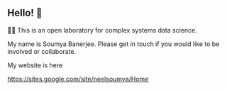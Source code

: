 ## Hello! 👋


🙋‍♀️ This is an open laboratory for complex systems data science.

My name is Soumya Banerjee. Please get in touch if you would like to be involved or collaborate.

My website is here

https://sites.google.com/site/neelsoumya/Home


<!--

**Here are some ideas to get you started:**

🙋‍♀️ A short introduction - what is your organization all about?
🌈 Contribution guidelines - how can the community get involved?
👩‍💻 Useful resources - where can the community find your docs? Is there anything else the community should know?
🍿 Fun facts - what does your team eat for breakfast?
🧙 Remember, you can do mighty things with the power of [Markdown](https://docs.github.com/github/writing-on-github/getting-started-with-writing-and-formatting-on-github/basic-writing-and-formatting-syntax)
-->
